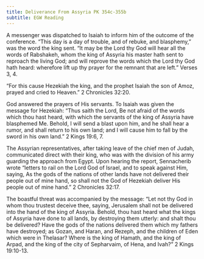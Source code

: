 ```yaml
---
title: Deliverance From Assyria PK 354c-355b
subtitle: EGW Reading
---
```


A messenger was dispatched to Isaiah to inform him of the outcome of the conference. “This day is a day of trouble, and of rebuke, and blasphemy,” was the word the king sent. “It may be the Lord thy God will hear all the words of Rabshakeh, whom the king of Assyria his master hath sent to reproach the living God; and will reprove the words which the Lord thy God hath heard: wherefore lift up thy prayer for the remnant that are left.” Verses 3, 4.

“For this cause Hezekiah the king, and the prophet Isaiah the son of Amoz, prayed and cried to Heaven.” 2 Chronicles 32:20.

God answered the prayers of His servants. To Isaiah was given the message for Hezekiah: “Thus saith the Lord, Be not afraid of the words which thou hast heard, with which the servants of the king of Assyria have blasphemed Me. Behold, I will send a blast upon him, and he shall hear a rumor, and shall return to his own land; and I will cause him to fall by the sword in his own land.” 2 Kings 19:6, 7.

The Assyrian representatives, after taking leave of the chief men of Judah, communicated direct with their king, who was with the division of his army guarding the approach from Egypt. Upon hearing the report, Sennacherib wrote “letters to rail on the Lord God of Israel, and to speak against Him, saying, As the gods of the nations of other lands have not delivered their people out of mine hand, so shall not the God of Hezekiah deliver His people out of mine hand.” 2 Chronicles 32:17.

The boastful threat was accompanied by the message: “Let not thy God in whom thou trustest deceive thee, saying, Jerusalem shall not be delivered into the hand of the king of Assyria. Behold, thou hast heard what the kings of Assyria have done to all lands, by destroying them utterly: and shalt thou be delivered? Have the gods of the nations delivered them which my fathers have destroyed; as Gozan, and Haran, and Rezeph, and the children of Eden which were in Thelasar? Where is the king of Hamath, and the king of Arpad, and the king of the city of Sepharvaim, of Hena, and Ivah?” 2 Kings 19:10-13.
